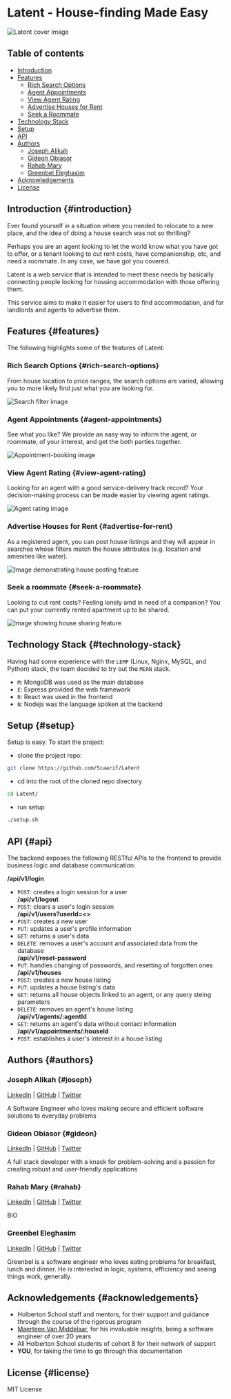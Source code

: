 # Latent - House-finding Made Easy
![Latent cover image](https://github.com/Scaarif/Latent/.....)

## Table of contents
- [Introduction](#introduction)
- [Features](#features)
  - [Rich Search Options](#rich-search-options)
  - [Agent Appointments](#agent-appointments)
  - [View Agent Rating](#view-agent-rating)
  - [Advertise Houses for Rent](#advertise-for-rent)
  - [Seek a Roommate](#seek-a-roommate)
- [Technology Stack](#technology-stack)
- [Setup](#setup)
- [API](#api)
- [Authors](authors)
  - [Joseph Alikah](#joseph)
  - [Gideon Obiasor](#gideon)
  - [Rahab Mary](#rahab)
  - [Greenbel Eleghasim](#greenbel)
- [Acknowledgements](#acknowledgements)
- [License](#license)

## Introduction {#introduction}
Ever found yourself in a situation where you needed to relocate to a new place, and the idea of doing a house search was not so thrilling?

Perhaps you are an agent looking to let the world know what you have got to offer, or a tenant looking to cut rent costs, have companionship, etc, and need a roommate. In any case, we have got you covered.

Latent is a web service that is intended to meet these needs by basically connecting people looking for housing accommodation with those offering them.

This service aims to make it easier for users to find accommodation, and for landlords and agents to advertise them.

## Features {#features}
The following highlights some of the features of Latent:

### Rich Search Options {#rich-search-options}
From house location to price ranges, the search options are varied, allowing you to more likely find just what you are looking for.

![Search filter image](https://github.com/Scaarif/Latent/.....)

### Agent Appointments {#agent-appointments}
See what you like? We provide an easy way to inform the agent, or roommate, of your interest, and get the both parties together.

![Appointment-booking image](https://github.com/Scaarif/Latent/.....)

### View Agent Rating {#view-agent-rating}
Looking for an agent with a good service-delivery track record? Your decision-making process can be made easier by viewing agent ratings.

![Agent rating image](https://github.com/Scaarif/Latent/.....)

### Advertise Houses for Rent {#advertise-for-rent}
As a registered agent, you can post house listings and they will appear in searches whose filters match the house attributes (e.g. location and amenities like water).

![Image demonstrating house posting feature](https://github.com/Scaarif/Latent/.....)

### Seek a roommate {#seek-a-roommate}
Looking to cut rent costs? Feeling lonely amd in need of a companion? You can put your currently rented apartment up to be shared.

![Image showing house sharing feature](https://github.com/Scaarif/Latent/.....)

## Technology Stack {#technology-stack}
Having had some experience with the `LEMP` (Linux, Nginx, MySQL, and Python) stack, the team decided to try out the `MERN` stack.

- `M`: MongoDB was used as the main database
- `E`: Express provided the web framework
- `R`: React was used in the frontend
- `N`: Nodejs was the language spoken at the backend

## Setup {#setup}
Setup is easy. To start the project:
- clone the project repo:
```sh
git clone https://github.com/Scaarif/Latent
```
- cd into the root of the cloned repo directory
```sh
cd Latent/
```
- run setup
```sh
./setup.sh
```

## API {#api}
The backend exposes the following RESTful APIs to the frontend to provide business logic and database communication:

**/api/v1/login**
- `POST`: creates a login session for a user<br>
**/api/v1/logout**
- `POST`: clears a user's login session<br>
**/api/v1/users?userId=<>**
- `POST`: creates a new user
- `PUT`: updates a user's profile information
- `GET`: returns a user's data
- `DELETE`: removes a user's account and associated data from the database<br>
**/api/v1/reset-password**
- `PUT`: handles changing of passwords, and resetting of forgotten ones<br>
**/api/v1/houses**
- `POST`: creates a new house listing
- `PUT`: updates a house listing's data
- `GET`: returns all house objects linked to an agent, or any query steing parameters
- `DELETE`: removes an agent's house listing<br>
**/api/v1/agents/:agentId**
- `GET`: returns an agent's data without contact information<br>
**/api/v1/appointments/:houseId**
- `POST`: establishes a user's interest in a house listing

## Authors {#authors}
### Joseph Alikah {#joseph}
[LinkedIn](https://www.linkedin.com/in/ehijoe) | [GitHub](https://github.com/Ehijoe) | [Twitter](https://twitter.com/JosephAlikah)

A Software Engineer who loves making secure and efficient software solutions to everyday problems
### Gideon Obiasor {#gideon}
[LinkedIn](https://www.linkedin.com/in/obiasor-gideon-46116418b) | [GitHub](https://github.com/DrPlain) | [Twitter](https://twitter.com/Obiasor?t=CmNLHVYnp_1elPnjj8RD9g&s=09)

A full stack developer with a  knack for problem-solving and a passion for creating robust and user-friendly applications
### Rahab Mary {#rahab}
[LinkedIn](https://www.linkedin.com/in/mary-rahab/) | [GitHub](https://github.com/Scaarif) | [Twitter](https://twitter.com/ScaarifN)

BIO
### Greenbel Eleghasim
[LinkedIn](https://linkedin.com/in/greenbele) | [GitHub](https://github.com/coldplayz) | [Twitter](https://twitter.com/GreenbelE)

Greenbel is a software engineer who loves eating problems for breakfast, lunch and dinner. He is interested in logic, systems, efficiency and seeing things work, generally.

## Acknowledgements {#acknowledgements}
- Holberton School staff and mentors, for their support and guidance through the course of the rigorous program
- [Maerteen Van Middelaar](https://twitter.com/maartenvm19), for his invaluable insights, being a software engineer of over 20 years
- All Holberton School students of cohort 8 for their network of support
- **YOU**, for taking the time to go through this documentation

## License {#license}
MIT License
